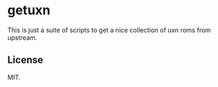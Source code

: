 # getuxn

This is just a suite of scripts to get a nice collection of uxn roms from
upstream.

## License

MIT.

